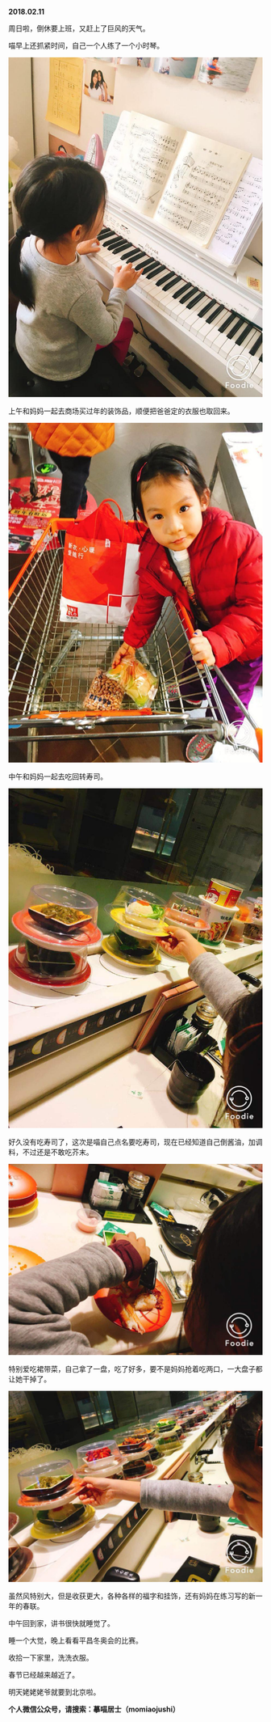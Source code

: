 
          
            
**2018.02.11**

周日啦，倒休要上班，又赶上了巨风的天气。

喵早上还抓紧时间，自己一个人练了一个小时琴。




![](img/51001-a6793bc7047838a4.JPG)




上午和妈妈一起去商场买过年的装饰品，顺便把爸爸定的衣服也取回来。




![](img/51001-50ed4614b8134b70.JPG)




中午和妈妈一起去吃回转寿司。




![](img/51001-e9325bfd53a6ed13.JPG)




好久没有吃寿司了，这次是喵自己点名要吃寿司，现在已经知道自己倒酱油，加调料，不过还是不敢吃芥末。




![](img/51001-44488042a5c880df.JPG)




特别爱吃裙带菜，自己拿了一盘，吃了好多，要不是妈妈抢着吃两口，一大盘子都让她干掉了。




![](img/51001-25e1ebc609bf5e0e.JPG)




虽然风特别大，但是收获更大，各种各样的福字和挂饰，还有妈妈在练习写的新一年的春联。

中午回到家，讲书很快就睡觉了。

睡一个大觉，晚上看看平昌冬奥会的比赛。

收拾一下家里，洗洗衣服。

春节已经越来越近了。

明天姥姥姥爷就要到北京啦。


**个人微信公众号，请搜索：摹喵居士（momiaojushi）**

          
        